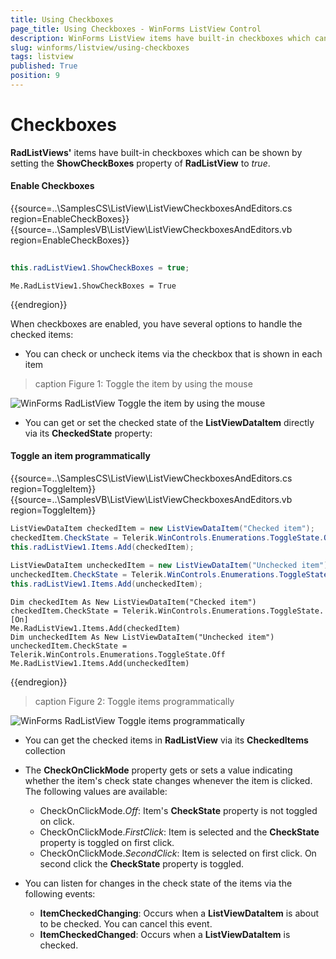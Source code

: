 ```yaml
---
title: Using Checkboxes
page_title: Using Checkboxes - WinForms ListView Control
description: WinForms ListView items have built-in checkboxes which can be shown by setting the ShowCheckBoxes property to true.
slug: winforms/listview/using-checkboxes
tags: listview
published: True
position: 9 
---
```


# Checkboxes

**RadListViews'** items have built-in checkboxes which can be shown by setting the __ShowCheckBoxes__ property of **RadListView** to *true*.

#### Enable Checkboxes

{{source=..\SamplesCS\ListView\ListViewCheckboxesAndEditors.cs region=EnableCheckBoxes}} 
{{source=..\SamplesVB\ListView\ListViewCheckboxesAndEditors.vb region=EnableCheckBoxes}} 

````C#
            
this.radListView1.ShowCheckBoxes = true;

````
````VB.NET
Me.RadListView1.ShowCheckBoxes = True

````

{{endregion}} 

When checkboxes are enabled, you have several options to handle the checked items:

* You can check or uncheck items via the checkbox that is shown in each item

>caption Figure 1: Toggle the item by using the mouse

![WinForms RadListView Toggle the item by using the mouse](images/listview-using-checkboxes001.gif)

* You can get or set the checked state of the __ListViewDataItem__ directly via its __CheckedState__ property:

#### Toggle an item programmatically

{{source=..\SamplesCS\ListView\ListViewCheckboxesAndEditors.cs region=ToggleItem}} 
{{source=..\SamplesVB\ListView\ListViewCheckboxesAndEditors.vb region=ToggleItem}} 

````C#
ListViewDataItem checkedItem = new ListViewDataItem("Checked item");
checkedItem.CheckState = Telerik.WinControls.Enumerations.ToggleState.On;
this.radListView1.Items.Add(checkedItem);
            
ListViewDataItem uncheckedItem = new ListViewDataItem("Unchecked item");
uncheckedItem.CheckState = Telerik.WinControls.Enumerations.ToggleState.Off;
this.radListView1.Items.Add(uncheckedItem);

````
````VB.NET
Dim checkedItem As New ListViewDataItem("Checked item")
checkedItem.CheckState = Telerik.WinControls.Enumerations.ToggleState.[On]
Me.RadListView1.Items.Add(checkedItem)
Dim uncheckedItem As New ListViewDataItem("Unchecked item")
uncheckedItem.CheckState = Telerik.WinControls.Enumerations.ToggleState.Off
Me.RadListView1.Items.Add(uncheckedItem)

````

{{endregion}} 

>caption Figure 2: Toggle items programmatically

![WinForms RadListView Toggle items programmatically](images/listview-using-checkboxes002.png)

* You can get the checked items in **RadListView** via its __CheckedItems__ collection

* The **CheckOnClickMode** property gets or sets a value indicating whether the item's check state changes whenever the item is clicked. The following values are available:

	* CheckOnClickMode.*Off*: Item's **CheckState** property is not toggled on click.
	* CheckOnClickMode.*FirstClick*: Item is selected and the **CheckState** property is toggled on first click.
	* CheckOnClickMode.*SecondClick*: Item is selected on first click. On second click the **CheckState** property is toggled.    

* You can listen for changes in the check state of the items via the following events:
	*  __ItemCheckedChanging__: Occurs when a **ListViewDataItem** is about to be checked. You can cancel this event.
	*  __ItemCheckedChanged__: Occurs when a **ListViewDataItem** is checked.

 
